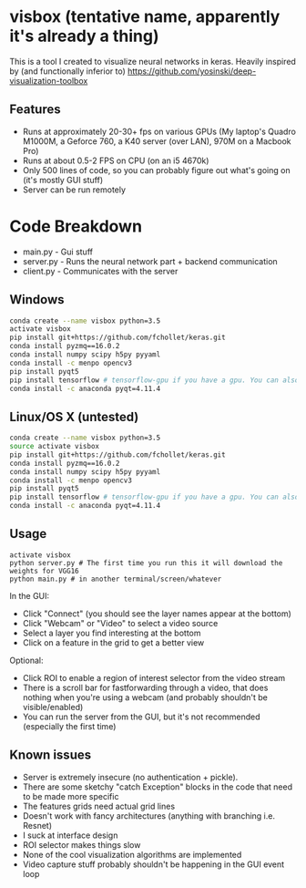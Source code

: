 # visbox (tentative name, apparently it's already a thing)
This is a tool I created to visualize neural networks in keras.
Heavily inspired by (and functionally inferior to) https://github.com/yosinski/deep-visualization-toolbox

## Features
- Runs at approximately 20-30+ fps on various GPUs (My laptop's Quadro M1000M, a Geforce 760, a K40 server (over LAN), 970M on a Macbook Pro)
- Runs at about 0.5-2 FPS on CPU (on an i5 4670k)
- Only 500 lines of code, so you can probably figure out what's going on (it's mostly GUI stuff)
- Server can be run remotely


# Code Breakdown
- main.py - Gui stuff
- server.py - Runs the neural network part + backend communication
- client.py - Communicates with the server

## Windows
```bash
conda create --name visbox python=3.5
activate visbox
pip install git+https://github.com/fchollet/keras.git
conda install pyzmq==16.0.2
conda install numpy scipy h5py pyyaml
conda install -c menpo opencv3
pip install pyqt5
pip install tensorflow # tensorflow-gpu if you have a gpu. You can also use theano.
conda install -c anaconda pyqt=4.11.4
```

## Linux/OS X (untested)
```bash
conda create --name visbox python=3.5
source activate visbox
pip install git+https://github.com/fchollet/keras.git
conda install pyzmq==16.0.2
conda install numpy scipy h5py pyyaml
conda install -c menpo opencv3
pip install pyqt5
pip install tensorflow # tensorflow-gpu if you have a gpu. You can also use theano.
conda install -c anaconda pyqt=4.11.4
```

## Usage
```
activate visbox
python server.py # The first time you run this it will download the weights for VGG16
python main.py # in another terminal/screen/whatever
```

In the GUI:
- Click "Connect" (you should see the layer names appear at the bottom)
- Click "Webcam" or "Video" to select a video source
- Select a layer you find interesting at the bottom
- Click on a feature in the grid to get a better view

Optional:
- Click ROI to enable a region of interest selector from the video stream
- There is a scroll bar for fastforwarding through a video, that does nothing when you're using a webcam (and probably shouldn't be visible/enabled)
- You can run the server from the GUI, but it's not recommended (especially the first time)


## Known issues
- Server is extremely insecure (no authentication + pickle).
- There are some sketchy "catch Exception" blocks in the code that need to be made more specific
- The features grids need actual grid lines
- Doesn't work with fancy architectures (anything with branching i.e. Resnet)
- I suck at interface design
- ROI selector makes things slow
- None of the cool visualization algorithms are implemented
- Video capture stuff probably shouldn't be happening in the GUI event loop